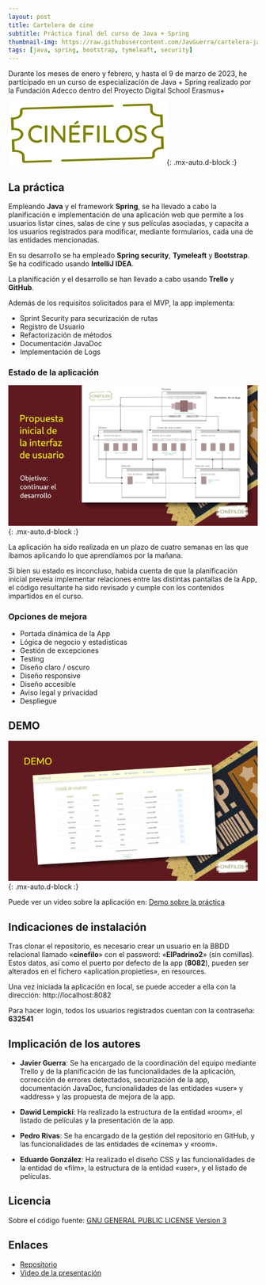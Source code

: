 ```yaml
---
layout: post
title: Cartelera de cine
subtitle: Práctica final del curso de Java + Spring
thumbnail-img: https://raw.githubusercontent.com/JavGuerra/cartelera-java-spring/a77e7c8dded2eaa8235d92814427e56a628ca465/src/main/resources/static/img/logo.svg
tags: [java, spring, bootstrap, tymeleaft, security]
---
```


Durante los meses de enero y febrero, y hasta el 9 de marzo de 2023, he participado en un curso de especialización de Java + Spring realizado por la Fundación Adecco dentro del Proyecto Digital School Erasmus+

![Logo cartelera](https://raw.githubusercontent.com/JavGuerra/cartelera-java-spring/a77e7c8dded2eaa8235d92814427e56a628ca465/src/main/resources/static/img/logo.svg){: .mx-auto.d-block :}

## La práctica

Empleando **Java** y el framework **Spring**, se ha llevado a cabo la planificación e implementación de una aplicación web que permite a los usuarios listar cines, salas de cine y sus películas asociadas, y capacita a los usuarios registrados para modificar, mediante formularios, cada una de las entidades mencionadas.

En su desarrollo se ha empleado **Spring security**, **Tymeleaft** y **Bootstrap**. Se ha codificado usando **IntelliJ IDEA**.

La planificación y el desarrollo se han llevado a cabo usando **Trello** y **GitHub**.

Además de los requisitos solicitados para el MVP, la app implementa:

- Sprint Security para securización de rutas
- Registro de Usuario
- Refactorización de métodos
- Documentación JavaDoc
- Implementación de Logs

### Estado de la aplicación

![Cartelera planificación](/assets/img/cartelera-planificacion.png){: .mx-auto.d-block :}

La aplicación ha sido realizada en un plazo de cuatro semanas en las que íbamos aplicando lo que aprendíamos por la mañana.

Si bien su estado es inconcluso, habida cuenta de que la planificación inicial preveía implementar relaciones entre las distintas pantallas de la App, el código resultante ha sido revisado y cumple con los contenidos impartidos en el curso.

### Opciones de mejora

- Portada dinámica de la App  
- Lógica de negocio y estadísticas
- Gestión de excepciones  
- Testing  
- Diseño claro / oscuro
- Diseño responsive  
- Diseño accesible   
- Aviso legal y privacidad
- Despliegue  

## DEMO

![Cartelera demo](/assets/img/cartelera-demo.png){: .mx-auto.d-block :}

Puede ver un video sobre la aplicación en: [Demo sobre la práctica](https://youtu.be/DfS8oC7WmDk)  

## Indicaciones de instalación

Tras clonar el repositorio, es necesario crear un usuario en la BBDD relacional llamado «**cinefilo**» con el password: «**ElPadrino2**» (sin comillas). Estos datos, así como el puerto por defecto de la app (**8082**), pueden ser alterados en el fichero «aplication.propieties», en resources.

Una vez iniciada la aplicación en local, se puede acceder a ella con la dirección: http://localhost:8082

Para hacer login, todos los usuarios registrados cuentan con la contraseña: **632541**

## Implicación de los autores

* **Javier Guerra**: Se ha encargado de la coordinación del equipo mediante Trello y de la planificación de las funcionalidades de la aplicación, corrección de errores detectados, securización de la app, documentación JavaDoc, funcionalidades de las entidades «user» y «address» y las propuesta de mejora de la app.


* **Dawid Lempicki**: Ha realizado la estructura de la entidad «room», el listado de películas y la presentación de la app.


* **Pedro Rivas**: Se ha encargado de la gestión del repositorio en GitHub, y las funcionalidades de las entidades de «cinema» y «room».


* **Eduardo González**: Ha realizado el diseño CSS y las funcionalidades de la entidad de «film», la estructura de la entidad «user», y el listado de películas.

## Licencia

Sobre el código fuente: [GNU GENERAL PUBLIC LICENSE Version 3](LICENSE)

## Enlaces

- [Repositorio](https://github.com/JavGuerra/cartelera-java-spring)  
- [Video de la presentación](https://youtu.be/DfS8oC7WmDk)  
